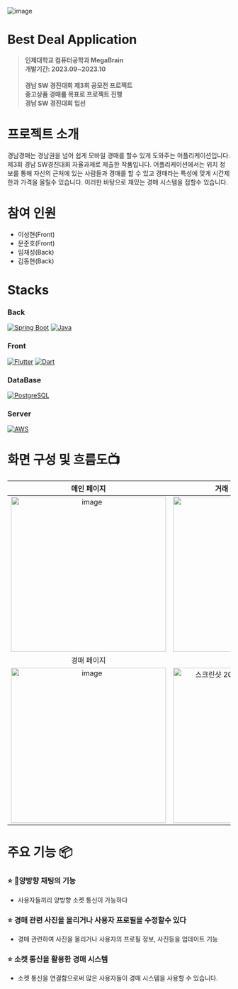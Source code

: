 
![image](https://github.com/gyeongnam-gyeongmae/mobile/assets/96710732/c71e3a29-feb1-4ec6-8a22-91b881435f3a)

# Best Deal Application
> **인제대학교 컴퓨터공학과 MegaBrain** <br>
> **개발기간: 2023.09~2023.10** <br><br>
> **경남 SW 경진대회 제3회 공모전 프로젝트** <br>
> **중고상품 경매를 목표로 프로젝트 진행** <br>
> **경남 SW 경진대회 입선**

# 프로젝트 소개
경남경매는 경남권을 넘어 쉽게 모바일 경매를 할수 있게 도와주는 어플리케이션입니다. 제3회 경남 SW경진대회 자율과제로 제출한 작품입니다. 어플리케이션에서는 위치 정보를 통해 자신의 근처에 있는 사람들과 경매를 할 수 있고 경매라는 특성에 맞게 시간제한과 가격을 올릴수 있습니다. 이러한 바탕으로 재밌는 경매 시스템을 접할수 있습니다.

# 참여 인원
- 이성현(Front)
- 문준호(Front)
- 임채성(Back)
- 김동현(Back)
  
# Stacks

### Back
[![Spring Boot](https://img.shields.io/badge/Spring_Boot-2.5.5-green.svg)](https://spring.io/projects/spring-boot)
[![Java](https://img.shields.io/badge/Java-11-orange.svg)](https://www.oracle.com/java/)
### Front
[![Flutter](https://img.shields.io/badge/Flutter-2.5.0-blue.svg)](https://flutter.dev/)
[![Dart](https://img.shields.io/badge/Dart-2.14.3-blue.svg)](https://dart.dev/)
### DataBase
[![PostgreSQL](https://img.shields.io/badge/PostgreSQL-13.4-blue.svg)](https://www.postgresql.org/)
### Server
[![AWS](https://img.shields.io/badge/AWS-Cloud-orange.svg)](https://aws.amazon.com/)


# 화면 구성 및 흐름도📺
| 메인 페이지  |  거래 성사시 채팅 페이지   |
| :-------------------------------------------: | :------------: |
|  <img width="350" alt="image" src="https://github.com/gyeongnam-gyeongmae/mobile/assets/96710732/a782d8ca-d356-4b9a-92ca-057189a01098">|  <img width="350" alt="image" src="https://github.com/gyeongnam-gyeongmae/mobile/assets/96710732/ffc3a267-53c8-42c2-8fa5-a59410ae977a">
| 경매 페이지  |  경매 흐름도   |  
| <img width="350" alt="image" src="https://github.com/gyeongnam-gyeongmae/mobile/assets/96710732/7a3664bd-8e22-4428-bd62-aaa9f1d1e0ff">  | <img width="350" alt="스크린샷 2024-05-31 오후 3 49 01" src="https://github.com/gyeongnam-gyeongmae/mobile/assets/96710732/5f3e3f51-32ad-421f-ba01-45c00b4718a2"> |

# 주요 기능 📦
### ⭐️ 양방향 채팅의 기능
- 사용자들끼리 양방향 소켓 통신이 가능하다

### ⭐️ 경매 관련 사진을 올리거나 사용자 프로필을 수정할수 있다
- 경매 관련하여 사진을 올리거나 사용자의 프로필 정보, 사진등을 업데이트 기능

### ⭐️ 소켓 통신을 활용한 경매 시스템
- 소켓 통신을 연결함으로써 많은 사용자들이 경매 시스템을 사용할 수 있습니다.

